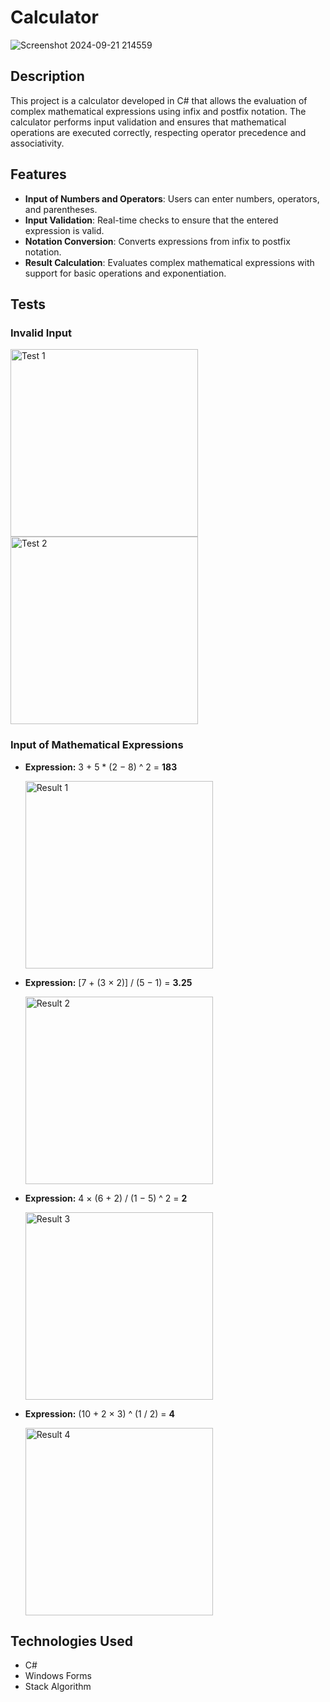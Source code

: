 # Calculator

![Screenshot 2024-09-21 214559](https://github.com/user-attachments/assets/2b2cac91-8089-4b6a-8825-d3329ec0a054)

## Description

This project is a calculator developed in C# that allows the evaluation of complex mathematical expressions using infix and postfix notation. The calculator performs input validation and ensures that mathematical operations are executed correctly, respecting operator precedence and associativity.

## Features

- **Input of Numbers and Operators**: Users can enter numbers, operators, and parentheses.
- **Input Validation**: Real-time checks to ensure that the entered expression is valid.
- **Notation Conversion**: Converts expressions from infix to postfix notation.
- **Result Calculation**: Evaluates complex mathematical expressions with support for basic operations and exponentiation.

## Tests

### Invalid Input
<img src="https://github.com/user-attachments/assets/f2add442-4fa4-4425-a14e-e130370c0f6d" alt="Test 1" width="300" style="display:inline-block;"/>
<img src="https://github.com/user-attachments/assets/e01e032c-37a9-43cf-9c00-705a6e8f5e93" alt="Test 2" width="300" style="display:inline-block;"/>

### Input of Mathematical Expressions
- **Expression:**  3 + 5 * (2 − 8) ^ 2 = **183**
  
  <img src="https://github.com/user-attachments/assets/9d22412c-0027-46fa-a0bd-2ed420556c0b" alt="Result 1" width="300" />

- **Expression:**  [7 + (3 × 2)] / (5 − 1) = **3.25**
  
  <img src="https://github.com/user-attachments/assets/c5afcc24-0e72-4a13-8714-15c3fabc3d99" alt="Result 2" width="300" />

- **Expression:**  4 × (6 + 2) / (1 − 5) ^ 2 = **2**
  
  <img src="https://github.com/user-attachments/assets/74359e2d-af46-41b9-af5d-74cb0138d91c" alt="Result 3" width="300" />

- **Expression:**   (10 + 2 × 3) ^ (1 / 2) = **4**
  
  <img src="https://github.com/user-attachments/assets/0112ec18-5374-487d-b062-f6669e82c689" alt="Result 4" width="300" />

## Technologies Used

- C#
- Windows Forms
- Stack Algorithm
